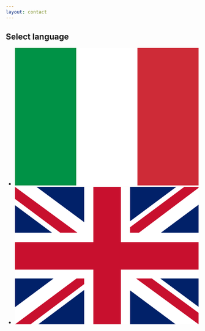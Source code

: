 ```yaml
---
layout: contact
---
```


## Select language

<ul class="bandiere">
  
  <li><a href="/italian" class="italia"><svg xmlns="http://www.w3.org/2000/svg" id="flag-icons-it" viewBox="0 0 640 480">
  <g fill-rule="evenodd" stroke-width="1pt">
    <path fill="#fff" d="M0 0h640v480H0z"/>
    <path fill="#009246" d="M0 0h213.3v480H0z"/>
    <path fill="#ce2b37" d="M426.7 0H640v480H426.7z"/>
  </g>
</svg></a></li>

  <li><a href="/english" class="uk"><svg xmlns="http://www.w3.org/2000/svg" id="flag-icons-gb" viewBox="0 0 640 480">
  <path fill="#012169" d="M0 0h640v480H0z"/>
  <path fill="#FFF" d="m75 0 244 181L562 0h78v62L400 241l240 178v61h-80L320 301 81 480H0v-60l239-178L0 64V0h75z"/>
  <path fill="#C8102E" d="m424 281 216 159v40L369 281h55zm-184 20 6 35L54 480H0l240-179zM640 0v3L391 191l2-44L590 0h50zM0 0l239 176h-60L0 42V0z"/>
  <path fill="#FFF" d="M241 0v480h160V0H241zM0 160v160h640V160H0z"/>
  <path fill="#C8102E" d="M0 193v96h640v-96H0zM273 0v480h96V0h-96z"/>
</svg></a></li>

</ul>